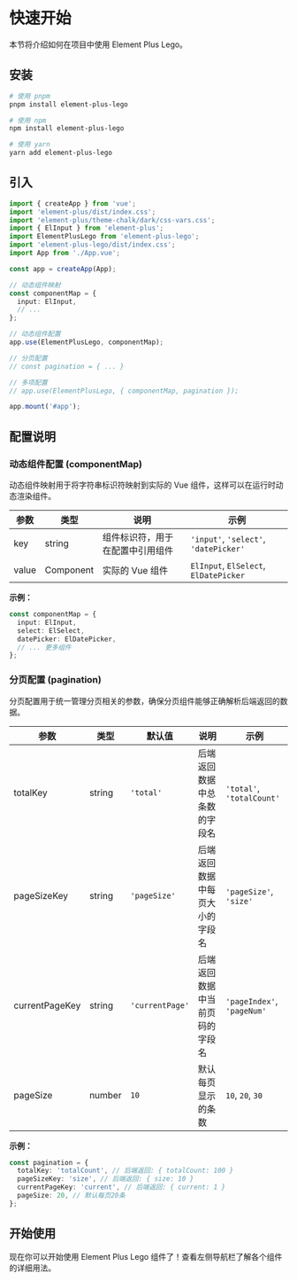 # 快速开始

本节将介绍如何在项目中使用 Element Plus Lego。

## 安装

```bash
# 使用 pnpm
pnpm install element-plus-lego

# 使用 npm
npm install element-plus-lego

# 使用 yarn
yarn add element-plus-lego
```

## 引入

```ts
import { createApp } from 'vue';
import 'element-plus/dist/index.css';
import 'element-plus/theme-chalk/dark/css-vars.css';
import { ElInput } from 'element-plus';
import ElementPlusLego from 'element-plus-lego';
import 'element-plus-lego/dist/index.css';
import App from './App.vue';

const app = createApp(App);

// 动态组件映射
const componentMap = {
  input: ElInput,
  // ...
};

// 动态组件配置
app.use(ElementPlusLego, componentMap);

// 分页配置
// const pagination = { ... }

// 多项配置
// app.use(ElementPlusLego, { componentMap, pagination });

app.mount('#app');
```

## 配置说明

### 动态组件配置 (componentMap)

动态组件映射用于将字符串标识符映射到实际的 Vue 组件，这样可以在运行时动态渲染组件。

| 参数  | 类型      | 说明                             | 示例                                  |
| ----- | --------- | -------------------------------- | ------------------------------------- |
| key   | string    | 组件标识符，用于在配置中引用组件 | `'input'`, `'select'`, `'datePicker'` |
| value | Component | 实际的 Vue 组件                  | `ElInput`, `ElSelect`, `ElDatePicker` |

**示例：**

```ts
const componentMap = {
  input: ElInput,
  select: ElSelect,
  datePicker: ElDatePicker,
  // ... 更多组件
};
```

### 分页配置 (pagination)

分页配置用于统一管理分页相关的参数，确保分页组件能够正确解析后端返回的数据。

| 参数           | 类型   | 默认值          | 说明                           | 示例                       |
| -------------- | ------ | --------------- | ------------------------------ | -------------------------- |
| totalKey       | string | `'total'`       | 后端返回数据中总条数的字段名   | `'total'`, `'totalCount'`  |
| pageSizeKey    | string | `'pageSize'`    | 后端返回数据中每页大小的字段名 | `'pageSize'`, `'size'`     |
| currentPageKey | string | `'currentPage'` | 后端返回数据中当前页码的字段名 | `'pageIndex'`, `'pageNum'` |
| pageSize       | number | `10`            | 默认每页显示的条数             | `10`, `20`, `30`           |

**示例：**

```ts
const pagination = {
  totalKey: 'totalCount', // 后端返回: { totalCount: 100 }
  pageSizeKey: 'size', // 后端返回: { size: 10 }
  currentPageKey: 'current', // 后端返回: { current: 1 }
  pageSize: 20, // 默认每页20条
};
```

## 开始使用

现在你可以开始使用 Element Plus Lego 组件了！查看左侧导航栏了解各个组件的详细用法。
